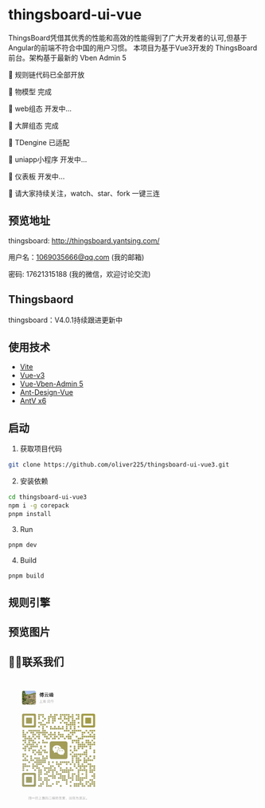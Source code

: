 # thingsboard-ui-vue


ThingsBoard凭借其优秀的性能和高效的性能得到了广大开发者的认可,但基于Angular的前端不符合中国的用户习惯。
本项目为基于Vue3开发的 ThingsBoard 前台。架构基于最新的 Vben Admin 5

📌 规则链代码已全部开放

📌 物模型 完成

📌 web组态 开发中...

📌 大屏组态 完成

📌 TDengine 已适配 

📌 uniapp小程序 开发中...

📌 仪表板 开发中...


  

🎉 请大家持续关注，watch、star、fork 一键三连

## 预览地址
  thingsboard:   http://thingsboard.yantsing.com/
   
   用户名：1069035666@qq.com (我的邮箱)

   密码: 17621315188 (我的微信，欢迎讨论交流)


## Thingsbaord
 
   thingsboard：V4.0.1持续跟进更新中


## 使用技术

- [Vite](https://vitejs.dev/) 
- [Vue-v3](https://cn.vuejs.org/) 
- [Vue-Vben-Admin 5](https://github.com/vbenjs/vue-vben-admin)
- [Ant-Design-Vue](https://antdv.com/components/overview-cn/)
- [AntV x6](https://x6.antv.antgroup.com/)
  
## 启动

1. 获取项目代码

```bash
git clone https://github.com/oliver225/thingsboard-ui-vue3.git
```

2. 安装依赖

```bash
cd thingsboard-ui-vue3
npm i -g corepack
pnpm install
```

3. Run

```bash
pnpm dev
```

4. Build

```bash
pnpm build
```
## 规则引擎
<!-- - [AntV x6](https://x6.antv.antgroup.com/) -->
  

<!-- ![规则引擎](images/rule_chain_20240305160850.png) -->

## 预览图片

<!-- ![租户仪表盘](images/%E5%BE%AE%E4%BF%A1%E5%9B%BE%E7%89%87_20240219165338.png)
![租户仪表盘](images/%E5%BE%AE%E4%BF%A1%E5%9B%BE%E7%89%87_20240219164906.png)
![租户仪表盘](images/%E5%BE%AE%E4%BF%A1%E5%9B%BE%E7%89%87_20240219164934.png)
![租户仪表盘](images/%E5%BE%AE%E4%BF%A1%E5%9B%BE%E7%89%87_20240219165036.png)
![租户仪表盘](images/%E5%BE%AE%E4%BF%A1%E5%9B%BE%E7%89%87_20240219165220.png)
![租户仪表盘](images/%E5%BE%AE%E4%BF%A1%E5%9B%BE%E7%89%87_20240219165220.png)
![租户仪表盘](images/%E5%BE%AE%E4%BF%A1%E5%9B%BE%E7%89%87_20240219165300.png)
![租户仪表盘](images/%E5%BE%AE%E4%BF%A1%E5%9B%BE%E7%89%87_20240219165313.png) -->

## 🙋‍♂️联系我们

<left class ='img'>
<img title="扫码沟通" src="./images/weixin.jpg" width=40%" />
</left>
